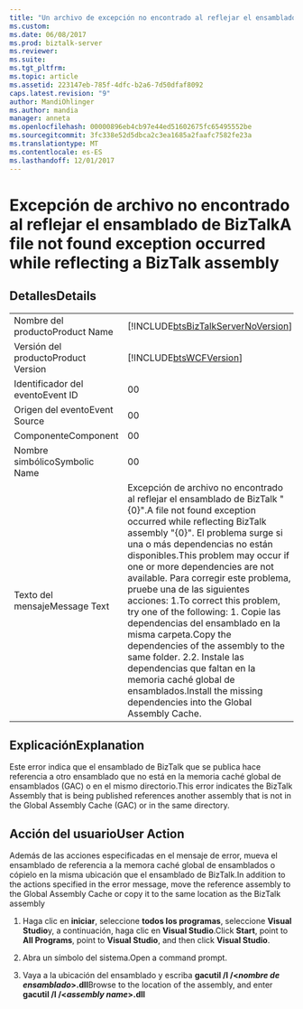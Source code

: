 ```yaml
---
title: "Un archivo de excepción no encontrado al reflejar el ensamblado de BizTalk | Documentos de Microsoft"
ms.custom: 
ms.date: 06/08/2017
ms.prod: biztalk-server
ms.reviewer: 
ms.suite: 
ms.tgt_pltfrm: 
ms.topic: article
ms.assetid: 223147eb-785f-4dfc-b2a6-7d50dfaf8092
caps.latest.revision: "9"
author: MandiOhlinger
ms.author: mandia
manager: anneta
ms.openlocfilehash: 00000896eb4cb97e44ed51602675fc65495552be
ms.sourcegitcommit: 3fc338e52d5dbca2c3ea1685a2faafc7582fe23a
ms.translationtype: MT
ms.contentlocale: es-ES
ms.lasthandoff: 12/01/2017
---
```

# <a name="a-file-not-found-exception-occurred-while-reflecting-a-biztalk-assembly"></a><span data-ttu-id="3447c-102">Excepción de archivo no encontrado al reflejar el ensamblado de BizTalk</span><span class="sxs-lookup"><span data-stu-id="3447c-102">A file not found exception occurred while reflecting a BizTalk assembly</span></span>
## <a name="details"></a><span data-ttu-id="3447c-103">Detalles</span><span class="sxs-lookup"><span data-stu-id="3447c-103">Details</span></span>  
  
|||  
|-|-|  
|<span data-ttu-id="3447c-104">Nombre del producto</span><span class="sxs-lookup"><span data-stu-id="3447c-104">Product Name</span></span>|[!INCLUDE[btsBizTalkServerNoVersion](../includes/btsbiztalkservernoversion-md.md)]|  
|<span data-ttu-id="3447c-105">Versión del producto</span><span class="sxs-lookup"><span data-stu-id="3447c-105">Product Version</span></span>|[!INCLUDE[btsWCFVersion](../includes/btswcfversion-md.md)]|  
|<span data-ttu-id="3447c-106">Identificador del evento</span><span class="sxs-lookup"><span data-stu-id="3447c-106">Event ID</span></span>|<span data-ttu-id="3447c-107">0</span><span class="sxs-lookup"><span data-stu-id="3447c-107">0</span></span>|  
|<span data-ttu-id="3447c-108">Origen del evento</span><span class="sxs-lookup"><span data-stu-id="3447c-108">Event Source</span></span>|<span data-ttu-id="3447c-109">0</span><span class="sxs-lookup"><span data-stu-id="3447c-109">0</span></span>|  
|<span data-ttu-id="3447c-110">Componente</span><span class="sxs-lookup"><span data-stu-id="3447c-110">Component</span></span>|<span data-ttu-id="3447c-111">0</span><span class="sxs-lookup"><span data-stu-id="3447c-111">0</span></span>|  
|<span data-ttu-id="3447c-112">Nombre simbólico</span><span class="sxs-lookup"><span data-stu-id="3447c-112">Symbolic Name</span></span>|<span data-ttu-id="3447c-113">0</span><span class="sxs-lookup"><span data-stu-id="3447c-113">0</span></span>|  
|<span data-ttu-id="3447c-114">Texto del mensaje</span><span class="sxs-lookup"><span data-stu-id="3447c-114">Message Text</span></span>|<span data-ttu-id="3447c-115">Excepción de archivo no encontrado al reflejar el ensamblado de BizTalk "{0}".</span><span class="sxs-lookup"><span data-stu-id="3447c-115">A file not found exception occurred while reflecting BizTalk assembly "{0}".</span></span> <span data-ttu-id="3447c-116">El problema surge si una o más dependencias no están disponibles.</span><span class="sxs-lookup"><span data-stu-id="3447c-116">This problem may occur if one or more dependencies are not available.</span></span> <span data-ttu-id="3447c-117">Para corregir este problema, pruebe una de las siguientes acciones: 1.</span><span class="sxs-lookup"><span data-stu-id="3447c-117">To correct this problem, try one of the following: 1.</span></span> <span data-ttu-id="3447c-118">Copie las dependencias del ensamblado en la misma carpeta.</span><span class="sxs-lookup"><span data-stu-id="3447c-118">Copy the dependencies of the assembly to the same folder.</span></span> <span data-ttu-id="3447c-119">2.</span><span class="sxs-lookup"><span data-stu-id="3447c-119">2.</span></span> <span data-ttu-id="3447c-120">Instale las dependencias que faltan en la memoria caché global de ensamblados.</span><span class="sxs-lookup"><span data-stu-id="3447c-120">Install the missing dependencies into the Global Assembly Cache.</span></span>|  
  
## <a name="explanation"></a><span data-ttu-id="3447c-121">Explicación</span><span class="sxs-lookup"><span data-stu-id="3447c-121">Explanation</span></span>  
 <span data-ttu-id="3447c-122">Este error indica que el ensamblado de BizTalk que se publica hace referencia a otro ensamblado que no está en la memoria caché global de ensamblados (GAC) o en el mismo directorio.</span><span class="sxs-lookup"><span data-stu-id="3447c-122">This error indicates the BizTalk Assembly that is being published references another assembly that is not in the Global Assembly Cache (GAC) or in the same directory.</span></span>  
  
## <a name="user-action"></a><span data-ttu-id="3447c-123">Acción del usuario</span><span class="sxs-lookup"><span data-stu-id="3447c-123">User Action</span></span>  
 <span data-ttu-id="3447c-124">Además de las acciones especificadas en el mensaje de error, mueva el ensamblado de referencia a la memora caché global de ensamblados o cópielo en la misma ubicación que el ensamblado de BizTalk.</span><span class="sxs-lookup"><span data-stu-id="3447c-124">In addition to the actions specified in the error message, move the reference assembly to the Global Assembly Cache or copy it to the same location as the BizTalk assembly</span></span>  
  
1.  <span data-ttu-id="3447c-125">Haga clic en **iniciar**, seleccione **todos los programas**, seleccione **Visual Studio**y, a continuación, haga clic en **Visual Studio**.</span><span class="sxs-lookup"><span data-stu-id="3447c-125">Click **Start**, point to **All Programs**, point to **Visual Studio**, and then click **Visual Studio**.</span></span>  
  
2.  <span data-ttu-id="3447c-126">Abra un símbolo del sistema.</span><span class="sxs-lookup"><span data-stu-id="3447c-126">Open a command prompt.</span></span>  
  
3.  <span data-ttu-id="3447c-127">Vaya a la ubicación del ensamblado y escriba **gacutil /I /\<***nombre de ensamblado***\>.dll**</span><span class="sxs-lookup"><span data-stu-id="3447c-127">Browse to the location of the assembly, and enter **gacutil /I /\<***assembly name***\>.dll**</span></span>